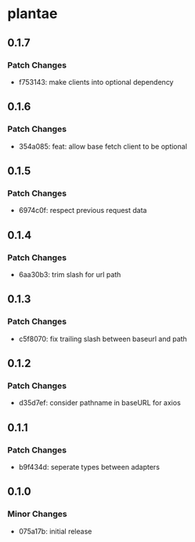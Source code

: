 # plantae

## 0.1.7

### Patch Changes

- f753143: make clients into optional dependency

## 0.1.6

### Patch Changes

- 354a085: feat: allow base fetch client to be optional

## 0.1.5

### Patch Changes

- 6974c0f: respect previous request data

## 0.1.4

### Patch Changes

- 6aa30b3: trim slash for url path

## 0.1.3

### Patch Changes

- c5f8070: fix trailing slash between baseurl and path

## 0.1.2

### Patch Changes

- d35d7ef: consider pathname in baseURL for axios

## 0.1.1

### Patch Changes

- b9f434d: seperate types between adapters

## 0.1.0

### Minor Changes

- 075a17b: initial release
